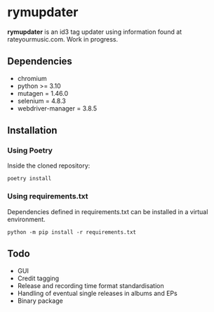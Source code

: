 # rymupdater

**rymupdater** is an id3 tag updater using information found at rateyourmusic.com.
Work in progress.

## Dependencies

- chromium
- python >= 3.10
- mutagen = 1.46.0
- selenium = 4.8.3
- webdriver-manager = 3.8.5

## Installation

### Using Poetry

Inside the cloned repository:
```commandline
poetry install
```
### Using requirements.txt

Dependencies defined in requirements.txt can be installed in a virtual environment.
```commandline
python -m pip install -r requirements.txt
```

## Todo
- GUI
- Credit tagging
- Release and recording time format standardisation
- Handling of eventual single releases in albums and EPs
- Binary package
